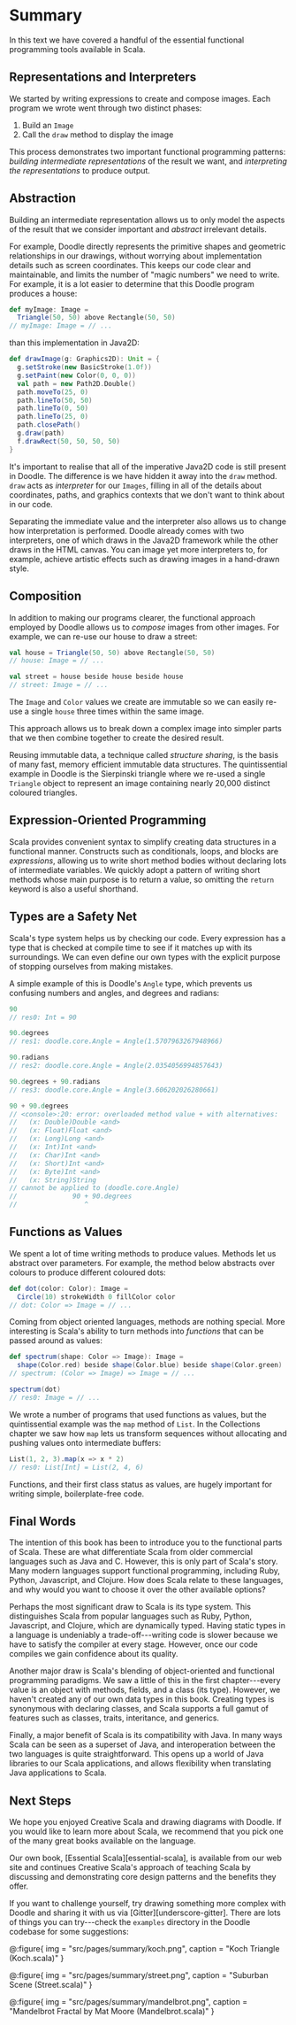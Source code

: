 # Summary

In this text we have covered a handful of the essential
functional programming tools available in Scala.

## Representations and Interpreters

We started by writing expressions to create and compose images.
Each program we wrote went through two distinct phases:

 1. Build an `Image`
 2. Call the `draw` method to display the image

This process demonstrates two important functional programming patterns:
*building intermediate representations* of the result we want,
and *interpreting the representations* to produce output.

## Abstraction

Building an intermediate representation allows
us to only model the aspects of the result that we consider important
and *abstract* irrelevant details.

For example, Doodle directly represents the primitive shapes
and geometric relationships in our drawings,
without worrying about implementation details such as screen coordinates.
This keeps our code clear and maintainable,
and limits the number of "magic numbers" we need to write.
For example, it is a lot easier to determine
that this Doodle program produces a house:

```scala
def myImage: Image =
  Triangle(50, 50) above Rectangle(50, 50)
// myImage: Image = // ...
````

than this implementation in Java2D:

```scala
def drawImage(g: Graphics2D): Unit = {
  g.setStroke(new BasicStroke(1.0f))
  g.setPaint(new Color(0, 0, 0))
  val path = new Path2D.Double()
  path.moveTo(25, 0)
  path.lineTo(50, 50)
  path.lineTo(0, 50)
  path.lineTo(25, 0)
  path.closePath()
  g.draw(path)
  f.drawRect(50, 50, 50, 50)
}
````

It's important to realise that all of the imperative Java2D
code is still present in Doodle.
The difference is we have hidden it away into the `draw` method.
`draw` acts as *interpreter* for our `Images`,
filling in all of the details about coordinates, paths,
and graphics contexts that we don't want to think about in our code.

Separating the immediate value and the interpreter
also allows us to change how interpretation is performed.
Doodle already comes with two interpreters,
one of which draws in the Java2D framework
while the other draws in the HTML canvas.
You can image yet more interpreters to, for example,
achieve artistic effects such as drawing images in a hand-drawn style.

## Composition

In addition to making our programs clearer,
the functional approach employed by Doodle
allows us to *compose* images from other images.
For example, we can re-use our house to draw a street:

```scala
val house = Triangle(50, 50) above Rectangle(50, 50)
// house: Image = // ...

val street = house beside house beside house
// street: Image = // ...
````

The `Image` and `Color` values we create are immutable
so we can easily re-use a single `house` three times within the same image.

This approach allows us to break down a complex image into simpler parts
that we then combine together to create the desired result.

Reusing immutable data, a technique called *structure sharing*,
is the basis of many fast, memory efficient immutable data structures.
The quintissential example in Doodle is the Sierpinski triangle
where we re-used a single `Triangle` object to represent an image
containing nearly 20,000 distinct coloured triangles.

## Expression-Oriented Programming

Scala provides convenient syntax to simplify
creating data structures in a functional manner.
Constructs such as conditionals, loops, and blocks are *expressions*,
allowing us to write short method bodies without
declaring lots of intermediate variables.
We quickly adopt a pattern of writing short methods
whose main purpose is to return a value,
so omitting the `return` keyword is also a useful shorthand.

## Types are a Safety Net

Scala's type system helps us by checking our code.
Every expression has a type that is checked at compile time
to see if it matches up with its surroundings.
We can even define our own types with the explicit purpose
of stopping ourselves from making mistakes.

A simple example of this is Doodle's `Angle` type,
which prevents us confusing numbers and angles,
and degrees and radians:

```scala
90
// res0: Int = 90

90.degrees
// res1: doodle.core.Angle = Angle(1.5707963267948966)

90.radians
// res2: doodle.core.Angle = Angle(2.0354056994857643)

90.degrees + 90.radians
// res3: doodle.core.Angle = Angle(3.606202026280661)

90 + 90.degrees
// <console>:20: error: overloaded method value + with alternatives:
//   (x: Double)Double <and>
//   (x: Float)Float <and>
//   (x: Long)Long <and>
//   (x: Int)Int <and>
//   (x: Char)Int <and>
//   (x: Short)Int <and>
//   (x: Byte)Int <and>
//   (x: String)String
// cannot be applied to (doodle.core.Angle)
//              90 + 90.degrees
//                 ^
````

## Functions as Values

We spent a lot of time writing methods to produce values.
Methods let us abstract over parameters.
For example, the method below abstracts over colours
to produce different coloured dots:

```scala
def dot(color: Color): Image =
  Circle(10) strokeWidth 0 fillColor color
// dot: Color => Image = // ...
````

Coming from object oriented languages,
methods are nothing special.
More interesting is Scala's ability to turn methods into *functions*
that can be passed around as values:

```scala
def spectrum(shape: Color => Image): Image =
  shape(Color.red) beside shape(Color.blue) beside shape(Color.green)
// spectrum: (Color => Image) => Image = // ...

spectrum(dot)
// res0: Image = // ...
````

We wrote a number of programs that used functions as values,
but the quintissential example was the `map` method of `List`.
In the Collections chapter we saw
how `map` lets us transform sequences without allocating
and pushing values onto intermediate buffers:

```scala
List(1, 2, 3).map(x => x * 2)
// res0: List[Int] = List(2, 4, 6)
````

Functions, and their first class status as values,
are hugely important for writing simple, boilerplate-free code.

## Final Words

The intention of this book has been to introduce you
to the functional parts of Scala.
These are what differentiate Scala from
older commercial languages such as Java and C.
However, this is only part of Scala's story.
Many modern languages support functional programming,
including Ruby, Python, Javascript, and Clojure.
How does Scala relate to these languages,
and why would you want to choose it over
the other available options?

Perhaps the most significant draw to Scala is its type system.
This distinguishes Scala from popular languages
such as Ruby, Python, Javascript, and Clojure, which are dynamically typed.
Having static types in a language is undeniably a trade-off---writing
code is slower because we have to satisfy the compiler at every stage.
However, once our code compiles we gain
confidence about its quality.

Another major draw is Scala's blending of
object-oriented and functional programming paradigms.
We saw a little of this in the first chapter---every value is an object
with methods, fields, and a class (its type).
However, we haven't created any of our own data types in this book.
Creating types is synonymous with declaring classes,
and Scala supports a full gamut of features
such as classes, traits, interitance, and generics.

Finally, a major benefit of Scala is its compatibility with Java.
In many ways Scala can be seen as a superset of Java,
and interoperation between the two languages is quite straightforward.
This opens up a world of Java libraries to our Scala applications,
and allows flexibility when translating Java applications to Scala.

## Next Steps

We hope you enjoyed Creative Scala and drawing diagrams with Doodle.
If you would like to learn more about Scala,
we recommend that you pick one of the many great books available on the language.

Our own book, [Essential Scala][essential-scala], is available from our web site
and continues Creative Scala's approach of teaching Scala by
discussing and demonstrating core design patterns and the benefits they offer.

If you want to challenge yourself,
try drawing something more complex with Doodle and
sharing it with us via [Gitter][underscore-gitter].
There are lots of things you can try---check the `examples` directory
in the Doodle codebase for some suggestions:

@:figure{ img = "src/pages/summary/koch.png", caption = "Koch Triangle (Koch.scala)" }

@:figure{ img = "src/pages/summary/street.png", caption = "Suburban Scene (Street.scala)" }

@:figure{ img = "src/pages/summary/mandelbrot.png", caption = "Mandelbrot Fractal by Mat Moore (Mandelbrot.scala)" }
